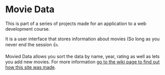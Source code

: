 # Movie Data 
This is part of a series of projects made for an application to a web development course.

It is a user interface that stores information about movies (So long as you never end the session :thumbsup:. 

Movied Data allows you sort the data by name, year, rating as well as lets you add new movies.
For more information [go to the wiki page to find out how this site was made](https://github.com/carlosalbertobuitragosantamaria/movie-data/wiki).
